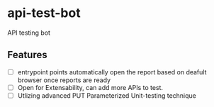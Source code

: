 # api-test-bot

API testing bot

## Features

- [ ] entrypoint points automatically open the report based on deafult browser once reports are ready
- [ ] Open for Extensability, can add more APIs to test.
- [ ] Utlizing advanced PUT Parameterized Unit-testing technique
